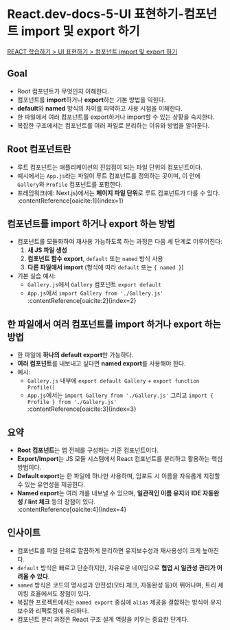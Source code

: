 # React.dev-docs-5-UI 표현하기-컴포넌트 import 및 export 하기

[REACT 학습하기 > UI 표현하기 > 컴포넌트 import 및 export 하기](https://ko.react.dev/learn/importing-and-exporting-components)

## Goal

- Root 컴포넌트가 무엇인지 이해한다.
- 컴포넌트를 **import**하거나 **export**하는 기본 방법을 익힌다.
- **default**와 **named** 방식의 차이를 파악하고 사용 시점을 이해한다.
- 한 파일에서 여러 컴포넌트를 export하거나 import할 수 있는 상황을 숙지한다.
- 복잡한 구조에서는 컴포넌트를 여러 파일로 분리하는 이유와 방법을 알아둔다.

## Root 컴포넌트란

- 루트 컴포넌트는 애플리케이션의 진입점이 되는 파일 단위의 컴포넌트이다.
- 예시에서는 `App.js`라는 파일이 루트 컴포넌트를 정의하는 곳이며, 이 안에 `Gallery`와 `Profile` 컴포넌트를 포함한다.
- 프레임워크(예: Next.js)에서는 **페이지 파일 단위**로 루트 컴포넌트가 다를 수 있다.  
  :contentReference[oaicite:1]{index=1}

## 컴포넌트를 import 하거나 export 하는 방법

- 컴포넌트를 모듈화하여 재사용 가능하도록 하는 과정은 다음 세 단계로 이루어진다:
  1. **새 JS 파일 생성**
  2. **컴포넌트 함수 export**, `default` 또는 `named` 방식 사용
  3. **다른 파일에서 import** (형식에 따라 `default` 또는 `{ named }`)
- 기본 실습 예시:
  - `Gallery.js`에서 `Gallery` 컴포넌트 `export default`
  - `App.js`에서 `import Gallery from './Gallery.js'`  
    :contentReference[oaicite:2]{index=2}

## 한 파일에서 여러 컴포넌트를 import 하거나 export 하는 방법

- 한 파일에 **하나의 default export**만 가능하다.
- **여러 컴포넌트**를 내보내고 싶다면 **named export**를 사용해야 한다.
- 예시:
  - `Gallery.js` 내부에 `export default Gallery` + `export function Profile()`
  - `App.js`에서는 `import Gallery from './Gallery.js'` 그리고 `import { Profile } from './Gallery.js'`  
    :contentReference[oaicite:3]{index=3}

## 요약

- **Root 컴포넌트**는 앱 전체를 구성하는 기준 컴포넌트이다.
- **Export/Import**는 JS 모듈 시스템에서 React 컴포넌트를 분리하고 활용하는 핵심 방법이다.
- **Default export**는 한 파일에 하나만 사용하며, 임포트 시 이름을 자유롭게 지정할 수 있는 유연성을 제공한다.
- **Named export**는 여러 개를 내보낼 수 있으며, **일관적인 이름 유지**와 **IDE 자동완성 / lint 체크** 등의 장점이 있다.  
  :contentReference[oaicite:4]{index=4}

## 인사이트

- 컴포넌트를 파일 단위로 깔끔하게 분리하면 유지보수성과 재사용성이 크게 높아진다.
- `default` 방식은 빠르고 단순하지만, 자유로운 네이밍으로 **협업 시 일관성 관리가 어려울 수 있다**.
- `named` 방식은 코드의 명시성과 안전성(오타 체크, 자동완성 등)이 뛰어나며, 트리 셰이킹 효율에서도 장점이 있다.
- 복잡한 프로젝트에서는 `named export` 중심에 `alias` 제공을 결합하는 방식이 유지보수와 리팩토링에 유리하다.
- 컴포넌트 분리 과정은 React 구조 설계 역량을 키우는 중요한 단계다.
